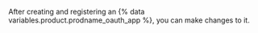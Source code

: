 After creating and registering an {% data variables.product.prodname_oauth_app %}, you can make changes to it.
